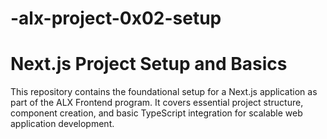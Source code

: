 # -alx-project-0x02-setup
# Next.js Project Setup and Basics

This repository contains the foundational setup for a Next.js application as part of the ALX Frontend program. It covers essential project structure, component creation, and basic TypeScript integration for scalable web application development.
